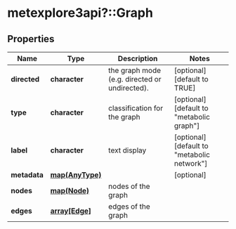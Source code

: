 # metexplore3api?::Graph


## Properties
Name | Type | Description | Notes
------------ | ------------- | ------------- | -------------
**directed** | **character** | the graph mode (e.g. directed or undirected). | [optional] [default to TRUE] 
**type** | **character** | classification for the graph | [optional] [default to &quot;metabolic graph&quot;] 
**label** | **character** | text display | [optional] [default to &quot;metabolic network&quot;] 
**metadata** | [**map(AnyType)**](AnyType.md) |  | [optional] 
**nodes** | [**map(Node)**](Node.md) | nodes of the graph | 
**edges** | [**array[Edge]**](Edge.md) | edges of the graph | 


